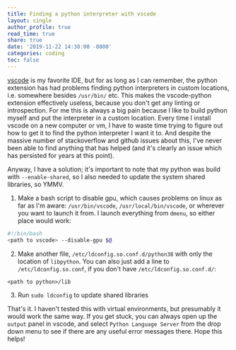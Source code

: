 ```yaml
---
title: Finding a python interpreter with vscode
layout: single
author_profile: true
read_time: true
share: true
date: '2019-11-22 14:30:00 -0800'
categories: coding
toc: false
---
```


[vscode](https://code.visualstudio.com) is my favorite IDE, but for as long as I can remember, the python extension has
had problems finding python interpreters in custom locations, i.e. somewhere besides `/usr/bin/` etc. This makes the
vscode-python extension effectively useless, because you don't get any linting or introspection. For me this is
always a big pain because I like to build python myself and put the interpreter in a custom location. Every time I
install vscode on a new computer or vm, I have to waste time trying to figure out how to get it to find the python
interpreter I want it to. And despite the massive number of stackoverflow and github issues about this, I've never
been able to find anything that has helped (and it's clearly an issue which has persisted for years at this point).

Anyway, I have a solution; it's important to note that my python was build with `--enable-shared`, so I also needed to
 update the system shared libraries, so YMMV.

1. Make a bash script to disable gpu, which causes problems on linux as far as I'm aware: `/usr/bin/vscode`, `/usr/local/bin/vscode`, or wherever you want to launch it from. I launch everything from `dmenu`, so either place would work:

```bash
#!/bin/bash
<path to vscode> --disable-gpu $@
```

2. Make another file, `/etc/ldconfig.so.conf.d/python38` with only the location of `libpython`. You can also just add a line to `/etc/ldconfig.so.conf`, if you don't have `/etc/ldconfig.so.conf.d/`:

```
<path to python>/lib
```

3. Run `sudo ldconfig` to update shared libraries


That's it. I haven't tested this with virtual environments, but presumably it would work the same way. If you get stuck,
you can always open up the `output` panel in vscode, and select `Python Language Server` from the drop down menu
to see if there are any useful error messages there. Hope this helps!